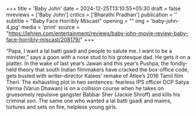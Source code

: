 +++
title = 'Baby John'
date = 2024-12-25T13:10:55+05:30
draft = false
mreviews = ['Baby John']
critics = ['Bharathi Pradhan']
publication = ''
subtitle = "Baby Face Horribly Miscast"
opening = ""
img = 'baby-john-4.jpg'
media = 'print'
source = "https://lehren.com/entertainment/reviews/baby-john-movie-review-baby-face-horribly-miscast/208179/"
+++

“Papa, I want a lal batti gaadi and people to salute me. I want to be a minister,” says a goon with a nose stud to his grotesque dad. He gets it on a platter. In the wake of last year’s Jawan and this year’s Pushpa, the fondly-held theory that south Indian filmmakers have cracked the box-office code, gets busted with writer-director Kalees’ remake of Atlee’s 2016 Tamil film Theri. The exhausting plot in two sentences: fearless IPS officer DCP Satya Verma (Varun Dhawan) is on a collision course when he takes on gruesomely repulsive gangster Babbar Sher (Jackie Shroff) and kills his criminal son. The same one who wanted a lal batti gaadi and maims, tortures and sets on fire, helpless young girls.
